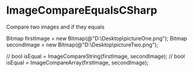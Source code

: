 # ImageCompareEqualsCSharp
Compare two images and if they equals

Bitmap firstImage = new Bitmap(@"D:\Desktop\pictureOne.png");
Bitmap secondImage = new Bitmap(@"D:\Desktop\pictureTwo.png");

// bool isEqual = ImageCompareString(firstImage, secondImage);
// bool isEqual = ImageCompareArray(firstImage, secondImage);
